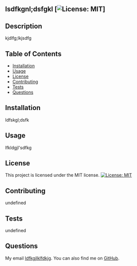
  ## lsdfkgnl;dsfgkl    [![License: MIT](https://img.shields.io/badge/License-MIT-yellow.svg)]  
  
  ## Description
  kjdlfg;lkjsdfg
  
  ## Table of Contents
  - [Installation](#installation)
  - [Usage](#usage)
  - [License](#license)
  - [Contributing](#contributing)
  - [Tests](#tests)
  - [Questions](#questions)
  
  ## Installation
  ldfskgl;dsfk
  
  ## Usage
  lfkldgjl'sdfkg
  
  ## License
  This project is licensed under the MIT license.
[![License: MIT](https://img.shields.io/badge/License-MIT-yellow.svg)](https://opensource.org/licenses/MIT)  
  
  ## Contributing
  undefined
  
  ## Tests
  undefined
  
  ## Questions
  My email [ldfkgjlklfdkjg](mailto:ldfkgjlklfdkjg). You can also find me on [GitHub](https://github.com/dkfjglsdkf).
  